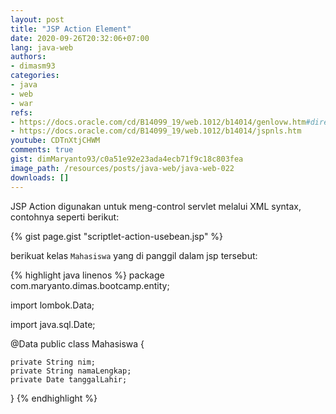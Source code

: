 ```yaml
---
layout: post
title: "JSP Action Element"
date: 2020-09-26T20:32:06+07:00
lang: java-web
authors:
- dimasm93
categories:
- java
- web
- war
refs: 
- https://docs.oracle.com/cd/B14099_19/web.1012/b14014/genlovw.htm#directives
- https://docs.oracle.com/cd/B14099_19/web.1012/b14014/jspnls.htm
youtube: CDTnXtjCHWM
comments: true
gist: dimMaryanto93/c0a51e92e23ada4ecb71f9c18c803fea
image_path: /resources/posts/java-web/java-web-022
downloads: []
---
```


JSP Action digunakan untuk meng-control servlet melalui XML syntax, contohnya seperti berikut:

<!--more-->

{% gist page.gist "scriptlet-action-usebean.jsp" %}

berikuat kelas `Mahasiswa` yang di panggil dalam jsp tersebut:

{% highlight java linenos %}
package com.maryanto.dimas.bootcamp.entity;

import lombok.Data;

import java.sql.Date;

@Data
public class Mahasiswa {

    private String nim;
    private String namaLengkap;
    private Date tanggalLahir;
}
{% endhighlight %}